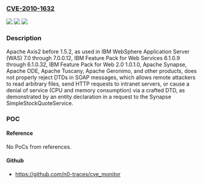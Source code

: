 ### [CVE-2010-1632](https://cve.mitre.org/cgi-bin/cvename.cgi?name=CVE-2010-1632)
![](https://img.shields.io/static/v1?label=Product&message=n%2Fa&color=blue)
![](https://img.shields.io/static/v1?label=Version&message=%3D%20n%2Fa%20&color=brighgreen)
![](https://img.shields.io/static/v1?label=Vulnerability&message=n%2Fa&color=brighgreen)

### Description

Apache Axis2 before 1.5.2, as used in IBM WebSphere Application Server (WAS) 7.0 through 7.0.0.12, IBM Feature Pack for Web Services 6.1.0.9 through 6.1.0.32, IBM Feature Pack for Web 2.0 1.0.1.0, Apache Synapse, Apache ODE, Apache Tuscany, Apache Geronimo, and other products, does not properly reject DTDs in SOAP messages, which allows remote attackers to read arbitrary files, send HTTP requests to intranet servers, or cause a denial of service (CPU and memory consumption) via a crafted DTD, as demonstrated by an entity declaration in a request to the Synapse SimpleStockQuoteService.

### POC

#### Reference
No PoCs from references.

#### Github
- https://github.com/n0-traces/cve_monitor

